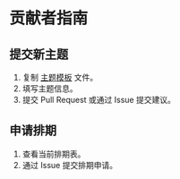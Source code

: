 # 贡献者指南

## 提交新主题
1. 复制 [主题模板](../topics/topic-template.md) 文件。
2. 填写主题信息。
3. 提交 Pull Request 或通过 Issue 提交建议。

## 申请排期
1. 查看当前排期表。
2. 通过 Issue 提交排期申请。